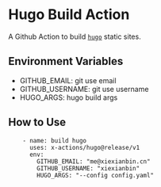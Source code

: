 # Hugo Build Action

A Github Action to build [`hugo`](https://gohugo.io/) static sites.

## Environment Variables

- GITHUB_EMAIL: git use email
- GITHUB_USERNAME: git use username
- HUGO_ARGS: hugo build args

## How to Use

```
    - name: build hugo
      uses: x-actions/hugo@release/v1
      env:
        GITHUB_EMAIL: "me@xiexianbin.cn"
        GITHUB_USERNAME: "xiexianbin"
        HUGO_ARGS: "--config config.yaml"
```
